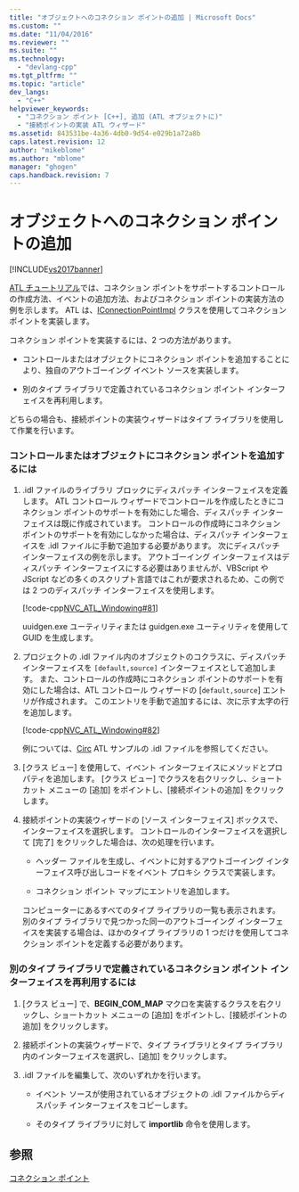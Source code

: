 ```yaml
---
title: "オブジェクトへのコネクション ポイントの追加 | Microsoft Docs"
ms.custom: ""
ms.date: "11/04/2016"
ms.reviewer: ""
ms.suite: ""
ms.technology: 
  - "devlang-cpp"
ms.tgt_pltfrm: ""
ms.topic: "article"
dev_langs: 
  - "C++"
helpviewer_keywords: 
  - "コネクション ポイント [C++], 追加 (ATL オブジェクトに)"
  - "接続ポイントの実装 ATL ウィザード"
ms.assetid: 843531be-4a36-4db0-9d54-e029b1a72a8b
caps.latest.revision: 12
author: "mikeblome"
ms.author: "mblome"
manager: "ghogen"
caps.handback.revision: 7
---
```

# オブジェクトへのコネクション ポイントの追加
[!INCLUDE[vs2017banner](../assembler/inline/includes/vs2017banner.md)]

[ATL チュートリアル](../Topic/Active%20Template%20Library%20\(ATL\)%20Tutorial.md)では、コネクション ポイントをサポートするコントロールの作成方法、イベントの追加方法、およびコネクション ポイントの実装方法の例を示します。  ATL は、[IConnectionPointImpl](../Topic/IConnectionPointImpl%20Class.md) クラスを使用してコネクション ポイントを実装します。  
  
 コネクション ポイントを実装するには、2 つの方法があります。  
  
-   コントロールまたはオブジェクトにコネクション ポイントを追加することにより、独自のアウトゴーイング イベント ソースを実装します。  
  
-   別のタイプ ライブラリで定義されているコネクション ポイント インターフェイスを再利用します。  
  
 どちらの場合も、接続ポイントの実装ウィザードはタイプ ライブラリを使用して作業を行います。  
  
### コントロールまたはオブジェクトにコネクション ポイントを追加するには  
  
1.  .idl ファイルのライブラリ ブロックにディスパッチ インターフェイスを定義します。  ATL コントロール ウィザードでコントロールを作成したときにコネクション ポイントのサポートを有効にした場合、ディスパッチ インターフェイスは既に作成されています。  コントロールの作成時にコネクション ポイントのサポートを有効にしなかった場合は、ディスパッチ インターフェイスを .idl ファイルに手動で追加する必要があります。  次にディスパッチ インターフェイスの例を示します。  アウトゴーイング インターフェイスはディスパッチ インターフェイスにする必要はありませんが、VBScript や JScript などの多くのスクリプト言語ではこれが要求されるため、この例では 2 つのディスパッチ インターフェイスを使用します。  
  
     [!code-cpp[NVC_ATL_Windowing#81](../atl/codesnippet/CPP/adding-connection-points-to-an-object_1.idl)]  
  
     uuidgen.exe ユーティリティまたは guidgen.exe ユーティリティを使用して GUID を生成します。  
  
2.  プロジェクトの .idl ファイル内のオブジェクトのコクラスに、ディスパッチ インターフェイスを `[default,source]` インターフェイスとして追加します。  また、コントロールの作成時にコネクション ポイントのサポートを有効にした場合は、ATL コントロール ウィザードの \[`default,source`\] エントリが作成されます。  このエントリを手動で追加するには、次に示す太字の行を追加します。  
  
     [!code-cpp[NVC_ATL_Windowing#82](../atl/codesnippet/CPP/adding-connection-points-to-an-object_2.idl)]  
  
     例については、[Circ](../top/visual-cpp-samples.md) ATL サンプルの .idl ファイルを参照してください。  
  
3.  \[クラス ビュー\] を使用して、イベント インターフェイスにメソッドとプロパティを追加します。  \[クラス ビュー\] でクラスを右クリックし、ショートカット メニューの \[追加\] をポイントし、\[接続ポイントの追加\] をクリックします。  
  
4.  接続ポイントの実装ウィザードの \[ソース インターフェイス\] ボックスで、インターフェイスを選択します。  コントロールのインターフェイスを選択して \[完了\] をクリックした場合は、次の処理を行います。  
  
    -   ヘッダー ファイルを生成し、イベントに対するアウトゴーイング インターフェイス呼び出しコードをイベント プロキシ クラスで実装します。  
  
    -   コネクション ポイント マップにエントリを追加します。  
  
     コンピューターにあるすべてのタイプ ライブラリの一覧も表示されます。  別のタイプ ライブラリで見つかった同一のアウトゴーイング インターフェイスを実装する場合は、ほかのタイプ ライブラリの 1 つだけを使用してコネクション ポイントを定義する必要があります。  
  
### 別のタイプ ライブラリで定義されているコネクション ポイント インターフェイスを再利用するには  
  
1.  \[クラス ビュー\] で、**BEGIN\_COM\_MAP** マクロを実装するクラスを右クリックし、ショートカット メニューの \[追加\] をポイントし、\[接続ポイントの追加\] をクリックします。  
  
2.  接続ポイントの実装ウィザードで、タイプ ライブラリとタイプ ライブラリ内のインターフェイスを選択し、\[追加\] をクリックします。  
  
3.  .idl ファイルを編集して、次のいずれかを行います。  
  
    -   イベント ソースが使用されているオブジェクトの .idl ファイルからディスパッチ インターフェイスをコピーします。  
  
    -   そのタイプ ライブラリに対して **importlib** 命令を使用します。  
  
## 参照  
 [コネクション ポイント](../atl/atl-connection-points.md)